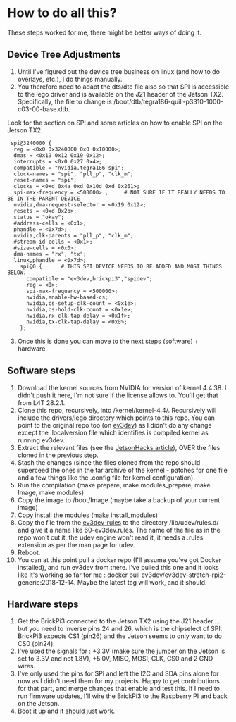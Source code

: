 # How to do all this?

These steps worked for me, there might be better ways of doing it.

## Device Tree Adjustments
1. Until I've figured out the device tree business on linux (and how to do overlays, etc.), I do things manually.
2. You therefore need to adapt the dts/dtc file also so that SPI is accessible to the lego driver and is available on the J21 header of the Jetson TX2. Specifically, the file to change is /boot/dtb/tegra186-quill-p3310-1000-c03-00-base.dtb.

Look for the section on SPI and some articles on how to enable SPI on the Jetson TX2.

```
 spi@3240000 {
  reg = <0x0 0x3240000 0x0 0x10000>;
  dmas = <0x19 0x12 0x19 0x12>;
  interrupts = <0x0 0x27 0x4>;
  compatible = "nvidia,tegra186-spi";
  clock-names = "spi", "pll_p", "clk_m";
  reset-names = "spi";
  clocks = <0xd 0x4a 0xd 0x10d 0xd 0x261>;
  spi-max-frequency = <500000> ;     # NOT SURE IF IT REALLY NEEDS TO BE IN THE PARENT DEVICE
  nvidia,dma-request-selector = <0x19 0x12>;
  resets = <0xd 0x2b>;
  status = "okay";
  #address-cells = <0x1>;
  phandle = <0x7d>;
  nvidia,clk-parents = "pll_p", "clk_m";
  #stream-id-cells = <0x1>;
  #size-cells = <0x0>;
  dma-names = "rx", "tx";
  linux,phandle = <0x7d>;
    spi@0 {      # THIS SPI DEVICE NEEDS TO BE ADDED AND MOST THINGS BELOW.
      compatible = "ev3dev,brickpi3","spidev";
      reg = <0>;
      spi-max-frequency = <500000>;  
      nvidia,enable-hw-based-cs;
      nvidia,cs-setup-clk-count = <0x1e>;
      nvidia,cs-hold-clk-count = <0x1e>;
      nvidia,rx-clk-tap-delay = <0x1f>;
      nvidia,tx-clk-tap-delay = <0x0>;
    };
```
3. Once this is done you can move to the next steps (software) + hardware.

## Software steps
1. Download the kernel sources from NVIDIA for version of kernel 4.4.38. I didn't push it here, I'm not sure if the license allows to. You'll get that from L4T 28.2.1.
2. Clone this repo, recursively, into /kernel/kernel-4.4/. Recursively will include the drivers/lego directory which points to this repo. You can point to the original repo too (on [ev3dev](https://github.com/ev3dev/lego-linux-drivers)) as I didn't do any change except the .localversion file which identifies is compiled kernel as running ev3dev.
3. Extract the relevant files (see the [JetsonHacks article](https://www.jetsonhacks.com/2018/07/05/jetson-tx2-build-kernel-for-l4t-28-2-1-updated/)), OVER the files cloned in the previous step.
4. Stash the changes (since the files cloned from the repo should superceed the ones in the tar archive of the kernel - patches for one file and a few things like the .config file for kernel configuration).
5. Run the compilation (make prepare, make modules_prepare, make Image, make modules)
6. Copy the image to /boot/Image (maybe take a backup of your current image)
7. Copy install the modules (make install_modules)
8. Copy the file from the [ev3dev-rules](https://github.com/ev3dev/ev3dev-rules/blob/ev3dev-stretch/debian/ev3dev-rules.ev3dev.udev) to the directory /lib/udev/rules.d/ and give it a name like 60-ev3dev.rules. The name of the file as in the repo won't cut it, the udev engine won't read it, it needs a .rules extension as per the man page for udev.
9. Reboot.
10. You can at this point pull a docker repo (I'll assume you've got Docker installed), and run ev3dev from there. I've pulled this one and it looks like it's working so far for me : docker pull ev3dev/ev3dev-stretch-rpi2-generic:2018-12-14. Maybe the latest tag will work, and it should.

## Hardware steps
1. Get the BrickPi3 connected to the Jetson TX2 using the J21 header.... but you need to inverse pins 24 and 26, which is the chipselect of SPI. BrickPi3 expects CS1 (pin26) and the Jetson seems to only want to do CS0 (pin24).
2. I've used the signals for : +3.3V (make sure the jumper on the Jetson is set to 3.3V and not 1.8V), +5.0V, MISO, MOSI, CLK, CS0 and 2 GND wires. 
3. I've only used the pins for SPI and left the I2C and SDA pins alone for now as I didn't need them for my projects. Happy to get contributions for that part, and merge changes that enable and test this. If I need to run firmware updates, I'll wire the BrickPi3 to the Raspberry PI and back on the Jetson.
4. Boot it up and it should just work.
